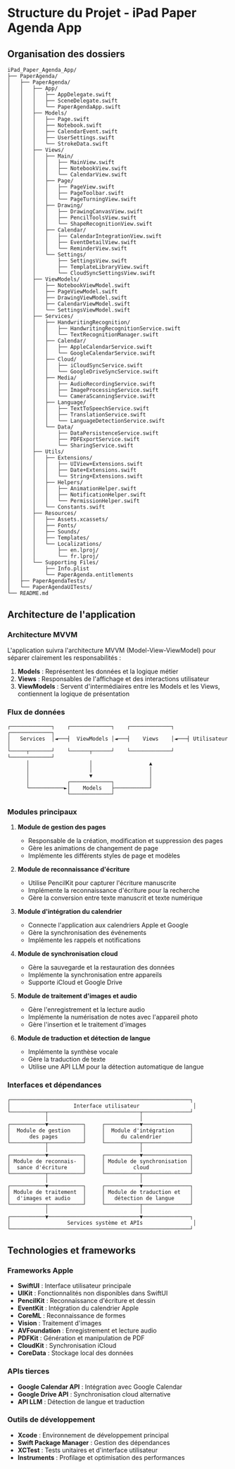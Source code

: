 # Structure du Projet - iPad Paper Agenda App

## Organisation des dossiers

```
iPad_Paper_Agenda_App/
├── PaperAgenda/
│   ├── PaperAgenda/
│   │   ├── App/
│   │   │   ├── AppDelegate.swift
│   │   │   ├── SceneDelegate.swift
│   │   │   └── PaperAgendaApp.swift
│   │   ├── Models/
│   │   │   ├── Page.swift
│   │   │   ├── Notebook.swift
│   │   │   ├── CalendarEvent.swift
│   │   │   ├── UserSettings.swift
│   │   │   └── StrokeData.swift
│   │   ├── Views/
│   │   │   ├── Main/
│   │   │   │   ├── MainView.swift
│   │   │   │   ├── NotebookView.swift
│   │   │   │   └── CalendarView.swift
│   │   │   ├── Page/
│   │   │   │   ├── PageView.swift
│   │   │   │   ├── PageToolbar.swift
│   │   │   │   └── PageTurningView.swift
│   │   │   ├── Drawing/
│   │   │   │   ├── DrawingCanvasView.swift
│   │   │   │   ├── PencilToolsView.swift
│   │   │   │   └── ShapeRecognitionView.swift
│   │   │   ├── Calendar/
│   │   │   │   ├── CalendarIntegrationView.swift
│   │   │   │   ├── EventDetailView.swift
│   │   │   │   └── ReminderView.swift
│   │   │   └── Settings/
│   │   │       ├── SettingsView.swift
│   │   │       ├── TemplateLibraryView.swift
│   │   │       └── CloudSyncSettingsView.swift
│   │   ├── ViewModels/
│   │   │   ├── NotebookViewModel.swift
│   │   │   ├── PageViewModel.swift
│   │   │   ├── DrawingViewModel.swift
│   │   │   ├── CalendarViewModel.swift
│   │   │   └── SettingsViewModel.swift
│   │   ├── Services/
│   │   │   ├── HandwritingRecognition/
│   │   │   │   ├── HandwritingRecognitionService.swift
│   │   │   │   └── TextRecognitionManager.swift
│   │   │   ├── Calendar/
│   │   │   │   ├── AppleCalendarService.swift
│   │   │   │   └── GoogleCalendarService.swift
│   │   │   ├── Cloud/
│   │   │   │   ├── iCloudSyncService.swift
│   │   │   │   └── GoogleDriveSyncService.swift
│   │   │   ├── Media/
│   │   │   │   ├── AudioRecordingService.swift
│   │   │   │   ├── ImageProcessingService.swift
│   │   │   │   └── CameraScanningService.swift
│   │   │   ├── Language/
│   │   │   │   ├── TextToSpeechService.swift
│   │   │   │   ├── TranslationService.swift
│   │   │   │   └── LanguageDetectionService.swift
│   │   │   └── Data/
│   │   │       ├── DataPersistenceService.swift
│   │   │       ├── PDFExportService.swift
│   │   │       └── SharingService.swift
│   │   ├── Utils/
│   │   │   ├── Extensions/
│   │   │   │   ├── UIView+Extensions.swift
│   │   │   │   ├── Date+Extensions.swift
│   │   │   │   └── String+Extensions.swift
│   │   │   ├── Helpers/
│   │   │   │   ├── AnimationHelper.swift
│   │   │   │   ├── NotificationHelper.swift
│   │   │   │   └── PermissionHelper.swift
│   │   │   └── Constants.swift
│   │   ├── Resources/
│   │   │   ├── Assets.xcassets/
│   │   │   ├── Fonts/
│   │   │   ├── Sounds/
│   │   │   ├── Templates/
│   │   │   └── Localizations/
│   │   │       ├── en.lproj/
│   │   │       └── fr.lproj/
│   │   └── Supporting Files/
│   │       ├── Info.plist
│   │       └── PaperAgenda.entitlements
│   ├── PaperAgendaTests/
│   └── PaperAgendaUITests/
└── README.md
```

## Architecture de l'application

### Architecture MVVM

L'application suivra l'architecture MVVM (Model-View-ViewModel) pour séparer clairement les responsabilités :

1. **Models** : Représentent les données et la logique métier
2. **Views** : Responsables de l'affichage et des interactions utilisateur
3. **ViewModels** : Servent d'intermédiaires entre les Models et les Views, contiennent la logique de présentation

### Flux de données

```
┌─────────────┐    ┌─────────────┐    ┌─────────────┐    ┌─────────────┐
│   Services  │◄───┤  ViewModels │◄───┤    Views    │◄───┤ Utilisateur │
└─────┬───────┘    └──────┬──────┘    └─────────────┘    └─────────────┘
      │                   │                  ▲
      │                   │                  │
      │                   ▼                  │
      │            ┌─────────────┐           │
      └───────────►│    Models   ├───────────┘
                   └─────────────┘
```

### Modules principaux

1. **Module de gestion des pages**
   - Responsable de la création, modification et suppression des pages
   - Gère les animations de changement de page
   - Implémente les différents styles de page et modèles

2. **Module de reconnaissance d'écriture**
   - Utilise PencilKit pour capturer l'écriture manuscrite
   - Implémente la reconnaissance d'écriture pour la recherche
   - Gère la conversion entre texte manuscrit et texte numérique

3. **Module d'intégration du calendrier**
   - Connecte l'application aux calendriers Apple et Google
   - Gère la synchronisation des événements
   - Implémente les rappels et notifications

4. **Module de synchronisation cloud**
   - Gère la sauvegarde et la restauration des données
   - Implémente la synchronisation entre appareils
   - Supporte iCloud et Google Drive

5. **Module de traitement d'images et audio**
   - Gère l'enregistrement et la lecture audio
   - Implémente la numérisation de notes avec l'appareil photo
   - Gère l'insertion et le traitement d'images

6. **Module de traduction et détection de langue**
   - Implémente la synthèse vocale
   - Gère la traduction de texte
   - Utilise une API LLM pour la détection automatique de langue

### Interfaces et dépendances

```
┌─────────────────────────────────────────────────────────┐
│                    Interface utilisateur                 │
└───────────┬─────────────────────────────┬───────────────┘
            │                             │
┌───────────▼───────────┐     ┌───────────▼───────────────┐
│  Module de gestion    │     │  Module d'intégration     │
│      des pages        │     │     du calendrier         │
└───────────┬───────────┘     └───────────┬───────────────┘
            │                             │
┌───────────▼───────────┐     ┌───────────▼───────────────┐
│ Module de reconnais-  │     │ Module de synchronisation │
│  sance d'écriture     │     │         cloud             │
└───────────┬───────────┘     └───────────┬───────────────┘
            │                             │
┌───────────▼───────────┐     ┌───────────▼───────────────┐
│ Module de traitement  │     │ Module de traduction et   │
│  d'images et audio    │     │   détection de langue     │
└───────────┬───────────┘     └───────────┬───────────────┘
            │                             │
┌───────────▼─────────────────────────────▼───────────────┐
│                  Services système et APIs                │
└─────────────────────────────────────────────────────────┘
```

## Technologies et frameworks

### Frameworks Apple
- **SwiftUI** : Interface utilisateur principale
- **UIKit** : Fonctionnalités non disponibles dans SwiftUI
- **PencilKit** : Reconnaissance d'écriture et dessin
- **EventKit** : Intégration du calendrier Apple
- **CoreML** : Reconnaissance de formes
- **Vision** : Traitement d'images
- **AVFoundation** : Enregistrement et lecture audio
- **PDFKit** : Génération et manipulation de PDF
- **CloudKit** : Synchronisation iCloud
- **CoreData** : Stockage local des données

### APIs tierces
- **Google Calendar API** : Intégration avec Google Calendar
- **Google Drive API** : Synchronisation cloud alternative
- **API LLM** : Détection de langue et traduction

### Outils de développement
- **Xcode** : Environnement de développement principal
- **Swift Package Manager** : Gestion des dépendances
- **XCTest** : Tests unitaires et d'interface utilisateur
- **Instruments** : Profilage et optimisation des performances
